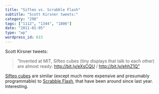 ```yaml
---
title: "Sifteo vs. Scrabble Flash"
subtitle: "Scott Kirsner tweets:"
category: "298"
tags: ["1112", "1344", "1806"]
date: "2011-01-05"
type: "wp"
wordpress_id: 613
---
```

Scott Kirsner tweets:

> “Invented at MIT, Sifteo cubes (tiny displays that talk to each other) are almost ready: http://bit.ly/eXsCQU / http://bit.ly/ehhZ1Q”

[Sifteo cubes](https://www.sifteo.com/games/wordplay) are similar (except much more expensive and presumably programmable) to [Scrabble Flash](http://www.hasbro.com/scrabble/en_US/shop/details.cfm?guid=1584D8B3-19B9-F369-10D2-0A943216A214&product_id=27312&src=endeca), that have been around since last year. Interesting.